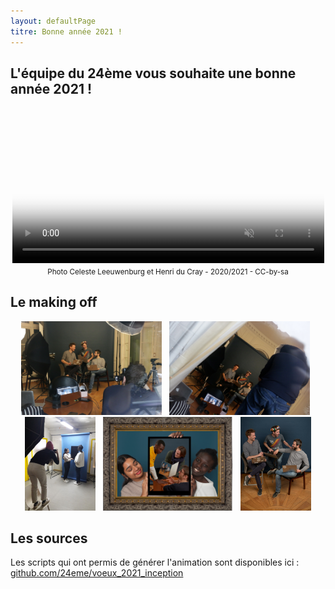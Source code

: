 ```yaml
---
layout: defaultPage
titre: Bonne année 2021 !
---
```


## L'équipe du 24ème vous souhaite une bonne année 2021 !

<center>
<video id="sampleMovie" style="width: 99%;" playsinline autoplay muted loop controls poster="/img/2021/preview.jpg">
	<source src="/img/2021/output.mp4" />
</video>
<br/>
<small>Photo Celeste Leeuwenburg et Henri du Cray - 2020/2021 - CC-by-sa</small>
</center>

## Le making off

<center>
<a href="/img/2021/making_01.jpg"><img src="/img/2021/making_01.jpg" height=150/></a> &nbsp;
<a href="/img/2021/making_02.jpg"><img src="/img/2021/making_02.jpg" height=150/></a> &nbsp;
<a href="/img/2021/making_03.jpg"><img src="/img/2021/making_03.jpg" height=150/></a> &nbsp;
<a href="/img/2021/making_04.jpg"><img src="/img/2021/making_04.jpg" height=150/></a> &nbsp;
<a href="/img/2021/making_05.jpg"><img src="/img/2021/making_05.jpg" height=150/></a>
</center>

## Les sources

Les scripts qui ont permis de générer l'animation sont disponibles ici : [github.com/24eme/voeux_2021_inception](https://github.com/24eme/voeux_2021_inception)
